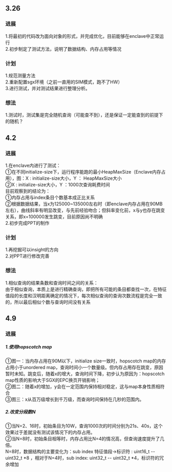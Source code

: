 ## 3.26
### 进展
1.将最初的代码改为面向对象的形式，并完成优化，目前能够在enclave中正常运行  
2.初步制定了测试方法，说明了数据结构、内存占用等情况  
### 计划
1.规范测量方法  
2.重新配置sgx环境（之前一直用的SIM模式，跑不了HW）  
3.进行测试，并对测试结果进行整理分析。
### 想法
1.测试时，测试集是完全随机查询（可能查不到），还是保证一定能查到的前提下的随机？

## 4.2
### 进展
1.在enclave内进行了测试：  
    ①在不同initialize-size下，运行程序能跑的最小HeapMaxSize（Enclave内存占用），图：X : initialize-size大小，Y ： HeapMaxSize大小  
    ②X : initialize-size大小，Y ：1000次查询耗费时间  
    目前观察到的结论为：  
    ①内存占用与index条目个数基本成正比关系  
    ②根据数据结果，当x为125000~135000左右时（即enclave内存占用在90MB左右），曲线斜率有明显改变，与先前经验吻合；但斜率变化前，x与y也存在跳变关系，即x=100000发生跳变，目前原因尚不明确  
2.初步完成PPT的制作
### 计划
1.再挖掘可以insight的方向  
2.对PPT进行修改完善  
### 想法  
1.相似查询的结果条数和查询时间之间的关系：  
    由于相似查询，本质上是进行精确查询，即把所有可能的条目都查找一次，在特征值段的长度和汉明距离确定的情况下，每次相似查询的查询次数流程是完全一致的，所以最后相似个数与查询时间没有关系

## 4.9
### 进展
##### 1.使用hopscotch map
①图一：当内存占用在90M以下，initialize size一致时，hopscotch map的内存占用小于unordered map，查询时间小一个数量级。但内存占用存在跳变，原因暂时未知。跳变后，随着x的增大，查询时间下降，初步认为原因为：hopscotch map性质的影响大于SGX的EPC换页开销影响；  
②图二：随着x的增加，y会在一定范围内保持相对稳定，这与map本身性质相符合  
③图三：x从百万级增长到千万级，而查询时间保持在几秒的范围内。  
##### 2.改变分段数N
①当N=2、16时，初始条目为10W，查询1000次的时间分别为21s、40s，这个效果过于差就没有测试该情况下的内存占用。  
②当N=8时，初始条目相等时，内存占用比N=4的情况高，但查询速度提升了几倍。  
N=8时，数据结构的主要变化为：sub index 特征值段->标识符 : uint16_t -- uint32_t *8 ，相对于N=4时，sub index: uint32_t -- uint32_t *4，标识符的冗余增加
